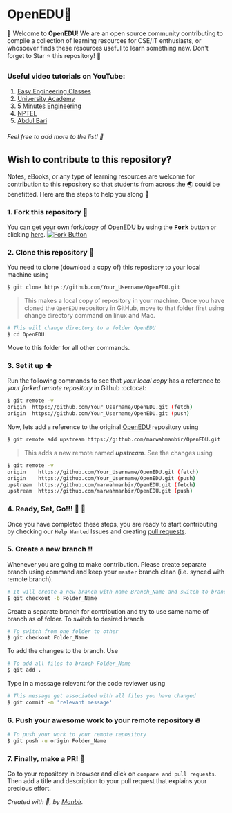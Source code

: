 # OpenEDU:rocket:
:wave: Welcome to **OpenEDU**! We are an open source community contributing to compile a collection of learning resources for CSE/IT enthusiasts, or whosoever finds these resources useful to learn something new. 
Don't forget to Star :star: this repository! :sparkling_heart:

### Useful video tutorials on YouTube:
1. [Easy Engineering Classes](https://www.youtube.com/channel/UC4EX8zLiBUalk704IX_zu1Q)
2. [University Academy](https://www.youtube.com/channel/UCFWCFYvqnAMT-jcCqTp_SlA)
3. [5 Minutes Engineering](https://www.youtube.com/channel/UCyHta2dyCTkf29AB67AYn7A)
4. [NPTEL](https://www.youtube.com/channel/UC640y4UvDAlya_WOj5U4pfA)
5. [Abdul Bari](https://www.youtube.com/channel/UCZCFT11CWBi3MHNlGf019nw)
###### Feel free to add more to the list! :100:

## Wish to contribute to this repository? 
Notes, eBooks, or any type of learning resources are welcome for contribution to this repository so that students from across the :earth_asia: could be benefitted. Here are the steps to help you along :scroll:

### 1. Fork this repository :fork_and_knife:
You can get your own fork/copy of [OpenEDU](https://github.com/marwahmanbir/OpenEDU) by using the <a href="https://github.com/marwahmanbir/OpenEDU/new/master?readme=1#fork-destination-box"><kbd><b>Fork</b></kbd></a> button or clicking [here](https://github.com/marwahmanbir/OpenEDU/new/master?readme=1#fork-destination-box).
 [![Fork Button](https://help.github.com/assets/images/help/repository/fork_button.jpg)](https://github.com/CoderJolly/IPU-Engineering-Notes)
 
 
### 2. Clone this repository :busts_in_silhouette:
You need to clone (download a copy of) this repository to your local machine using
```sh
$ git clone https://github.com/Your_Username/OpenEDU.git
```
> This makes a local copy of repository in your machine.
Once you have cloned the `OpenEDU` repository in GitHub, move to that folder first using change directory command on linux and Mac.
```sh
# This will change directory to a folder OpenEDU
$ cd OpenEDU
```
Move to this folder for all other commands.

### 3. Set it up :arrow_up:
Run the following commands to see that *your local copy* has a reference to *your forked remote repository* in Github :octocat:
```sh
$ git remote -v
origin  https://github.com/Your_Username/OpenEDU.git (fetch)
origin  https://github.com/Your_Username/OpenEDU.git (push)
```
Now, lets add a reference to the original [OpenEDU](https://github.com/marwahmanbir/OpenEDU) repository using
```sh
$ git remote add upstream https://github.com/marwahmanbir/OpenEDU.git
```
> This adds a new remote named ***upstream***.
See the changes using
```sh
$ git remote -v
origin    https://github.com/Your_Username/OpenEDU.git (fetch)
origin    https://github.com/Your_Username/OpenEDU.git (push)
upstream  https://github.com/marwahmanbir/OpenEDU.git (fetch)
upstream  https://github.com/marwahmanbir/OpenEDU.git (push)
```

### 4. Ready, Set, Go!!! :turtle: :rabbit2:
Once you have completed these steps, you are ready to start contributing by checking our `Help Wanted` Issues and creating [pull requests](https://github.com/marwahmanbir/OpenEDU.git/pulls).

### 5. Create a new branch :bangbang:
Whenever you are going to make contribution. Please create separate branch using command and keep your `master` branch clean (i.e. synced with remote branch).
```sh
# It will create a new branch with name Branch_Name and switch to branch Folder_Name
$ git checkout -b Folder_Name
```
Create a separate branch for contribution and try to use same name of branch as of folder.
To switch to desired branch
```sh
# To switch from one folder to other
$ git checkout Folder_Name
```
To add the changes to the branch. Use
```sh
# To add all files to branch Folder_Name
$ git add .
```
Type in a message relevant for the code reviewer using
```sh
# This message get associated with all files you have changed
$ git commit -m 'relevant message'
```
### 6. Push your awesome work to your remote repository :fire:
```sh
# To push your work to your remote repository
$ git push -u origin Folder_Name
```
### 7. Finally, make a PR! :rocket:
Go to your repository in browser and click on `compare and pull requests`.
Then add a title and description to your pull request that explains your precious effort.

*Created with :sparkling_heart:, by [Manbir](https://twitter.com/manbirmarwah).*
